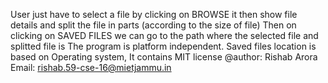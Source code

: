 User just have to select a file by clicking on BROWSE
it then show file details and split the file in parts (according to the size of file)
Then on clicking on SAVED FILES we can go to the path where the selected file and splitted file is
The program is platform independent.
Saved files location is based on Operating system, It contains MIT license
@author: Rishab Arora
Email: rishab.59-cse-16@mietjammu.in
